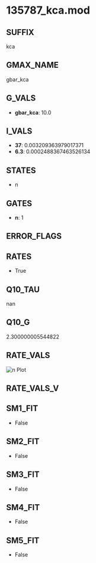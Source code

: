 # 135787_kca.mod

## SUFFIX

kca

## GMAX_NAME

gbar_kca

## G_VALS

- **gbar_kca**: 10.0

## I_VALS

- **37**: 0.003209363979017371
- **6.3**: 0.0002488367463526134

## STATES

- n

## GATES

- **n**: 1

## ERROR_FLAGS


## RATES

- True

## Q10_TAU

nan

## Q10_G

2.300000005544822

## RATE_VALS

![n Plot](/Users/pbozelos/Dropbox/icg-Chai-Panos/supermodels/output_markdown_files/KCa/135787_kca.mod/images/n.png)

## RATE_VALS_V

## SM1_FIT

- False

## SM2_FIT

- False

## SM3_FIT

- False

## SM4_FIT

- False

## SM5_FIT

- False


